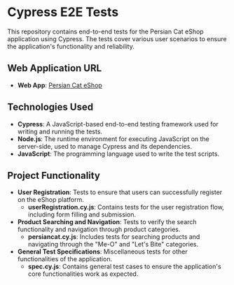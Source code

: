 # Cypress E2E Tests

This repository contains end-to-end tests for the Persian Cat eShop application using Cypress. The tests cover various user scenarios to ensure the application's functionality and reliability.

## Web Application URL

- **Web App**: [Persian Cat eShop](https://app.ezuite.com/eShop/PersianCatSriLanka)

## Technologies Used

- **Cypress**: A JavaScript-based end-to-end testing framework used for writing and running the tests.
- **Node.js**: The runtime environment for executing JavaScript on the server-side, used to manage Cypress and its dependencies.
- **JavaScript**: The programming language used to write the test scripts.

## Project Functionality

- **User Registration**: Tests to ensure that users can successfully register on the eShop platform.
  - **userRegistration.cy.js**: Contains tests for the user registration flow, including form filling and submission.
- **Product Searching and Navigation**: Tests to verify the search functionality and navigation through product categories.
  - **persiancat.cy.js**: Includes tests for searching products and navigating through the "Me-O" and "Let's Bite" categories.
- **General Test Specifications**: Miscellaneous tests for other functionalities of the application.
  - **spec.cy.js**: Contains general test cases to ensure the application's core functionalities work as expected.


